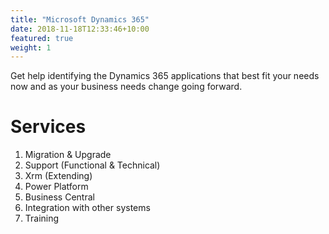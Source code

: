 ```yaml
---
title: "Microsoft Dynamics 365"
date: 2018-11-18T12:33:46+10:00
featured: true
weight: 1
---
```


Get help identifying the Dynamics 365 applications that best fit your needs now and as your business needs change going forward.


<!-- ![MicrosoftCRM](/images/austin-distel-nGc5RT2HmF0-unsplash.jpg) -->

# Services 

1. Migration & Upgrade
2. Support (Functional & Technical)
3. Xrm (Extending)
4. Power Platform
6. Business Central
7. Integration with other systems
8. Training